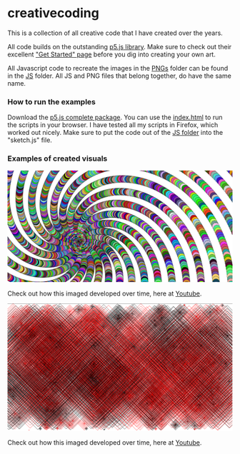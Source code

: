 # creativecoding
This is a collection of all creative code that I have created over the years. 

All code builds on the outstanding [p5.js library](https://p5js.org/). Make sure to check out their excellent ["Get Started" page](https://p5js.org/get-started/) before you dig into creating your own art. 

All Javascript code to recreate the images in the [PNGs](/PNGs) folder can be found in the [JS](/JS) folder. All JS and PNG files that belong together, do have the same name. 

### How to run the examples

Download the [p5.js complete package](https://p5js.org/download/). You can use the [index.html](/index.html) to run the scripts in your browser. I have tested all my scripts in Firefox, which worked out nicely. Make sure to put the code out of the [JS folder](/JS) into the "sketch.js" file. 

### Examples of created visuals

![Ellipse Spiral](https://github.com/pascalschulz/creativecoding/blob/master/PNGs/21022020_ellipse_spiral.png)

Check out how this imaged developed over time, here at [Youtube](https://www.youtube.com/watch?v=68TnsQiTqPE). 

![Quads_Black_and_Red](https://github.com/pascalschulz/creativecoding/blob/master/PNGs/22032020_scalingQuads_black_and_red.png)

Check out how this imaged developed over time, here at [Youtube](https://www.youtube.com/watch?v=Zqli8dxuwWk). 
